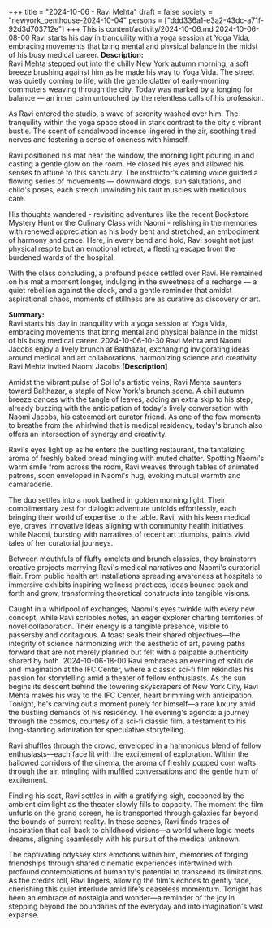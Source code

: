 +++
title = "2024-10-06 - Ravi Mehta"
draft = false
society = "newyork_penthouse-2024-10-04"
persons = ["ddd336a1-e3a2-43dc-a71f-92d3d703712e"]
+++
This is content/activity/2024-10-06.md
2024-10-06-08-00
Ravi starts his day in tranquility with a yoga session at Yoga Vida, embracing movements that bring mental and physical balance in the midst of his busy medical career.
**Description:**  
Ravi Mehta stepped out into the chilly New York autumn morning, a soft breeze brushing against him as he made his way to Yoga Vida. The street was quietly coming to life, with the gentle clatter of early-morning commuters weaving through the city. Today was marked by a longing for balance — an inner calm untouched by the relentless calls of his profession. 

As Ravi entered the studio, a wave of serenity washed over him. The tranquility within the yoga space stood in stark contrast to the city's vibrant bustle. The scent of sandalwood incense lingered in the air, soothing tired nerves and fostering a sense of oneness with himself. 

Ravi positioned his mat near the window, the morning light pouring in and casting a gentle glow on the room. He closed his eyes and allowed his senses to attune to this sanctuary. The instructor's calming voice guided a flowing series of movements — downward dogs, sun salutations, and child's poses, each stretch unwinding his taut muscles with meticulous care. 

His thoughts wandered - revisiting adventures like the recent Bookstore Mystery Hunt or the Culinary Class with Naomi - relishing in the memories with renewed appreciation as his body bent and stretched, an embodiment of harmony and grace. Here, in every bend and hold, Ravi sought not just physical respite but an emotional retreat, a fleeting escape from the burdened wards of the hospital.

With the class concluding, a profound peace settled over Ravi. He remained on his mat a moment longer, indulging in the sweetness of a recharge — a quiet rebellion against the clock, and a gentle reminder that amidst aspirational chaos, moments of stillness are as curative as discovery or art. 

**Summary:**   
Ravi starts his day in tranquility with a yoga session at Yoga Vida, embracing movements that bring mental and physical balance in the midst of his busy medical career.
2024-10-06-10-30
Ravi Mehta and Naomi Jacobs enjoy a lively brunch at Balthazar, exchanging invigorating ideas around medical and art collaborations, harmonizing science and creativity.
Ravi Mehta invited Naomi Jacobs
**[Description]**

Amidst the vibrant pulse of SoHo's artistic veins, Ravi Mehta saunters toward Balthazar, a staple of New York's brunch scene. A chill autumn breeze dances with the tangle of leaves, adding an extra skip to his step, already buzzing with the anticipation of today's lively conversation with Naomi Jacobs, his esteemed art curator friend. As one of the few moments to breathe from the whirlwind that is medical residency, today's brunch also offers an intersection of synergy and creativity.

Ravi's eyes light up as he enters the bustling restaurant, the tantalizing aroma of freshly baked bread mingling with muted chatter. Spotting Naomi's warm smile from across the room, Ravi weaves through tables of animated patrons, soon enveloped in Naomi's hug, evoking mutual warmth and camaraderie.

The duo settles into a nook bathed in golden morning light. Their complimentary zest for dialogic adventure unfolds effortlessly, each bringing their world of expertise to the table. Ravi, with his keen medical eye, craves innovative ideas aligning with community health initiatives, while Naomi, bursting with narratives of recent art triumphs, paints vivid tales of her curatorial journeys.

Between mouthfuls of fluffy omelets and brunch classics, they brainstorm creative projects marrying Ravi's medical narratives and Naomi's curatorial flair. From public health art installations spreading awareness at hospitals to immersive exhibits inspiring wellness practices, ideas bounce back and forth and grow, transforming theoretical constructs into tangible visions.

Caught in a whirlpool of exchanges, Naomi's eyes twinkle with every new concept, while Ravi scribbles notes, an eager explorer charting territories of novel collaboration. Their energy is a tangible presence, visible to passersby and contagious. A toast seals their shared objectives—the integrity of science harmonizing with the aesthetic of art, paving paths forward that are not merely planned but felt with a palpable authenticity shared by both.
2024-10-06-18-00
Ravi embraces an evening of solitude and imagination at the IFC Center, where a classic sci-fi film rekindles his passion for storytelling amid a theater of fellow enthusiasts.
As the sun begins its descent behind the towering skyscrapers of New York City, Ravi Mehta makes his way to the IFC Center, heart brimming with anticipation. Tonight, he's carving out a moment purely for himself—a rare luxury amid the bustling demands of his residency. The evening's agenda: a journey through the cosmos, courtesy of a sci-fi classic film, a testament to his long-standing admiration for speculative storytelling.

Ravi shuffles through the crowd, enveloped in a harmonious blend of fellow enthusiasts—each face lit with the excitement of exploration. Within the hallowed corridors of the cinema, the aroma of freshly popped corn wafts through the air, mingling with muffled conversations and the gentle hum of excitement.

Finding his seat, Ravi settles in with a gratifying sigh, cocooned by the ambient dim light as the theater slowly fills to capacity. The moment the film unfurls on the grand screen, he is transported through galaxies far beyond the bounds of current reality. In these scenes, Ravi finds traces of inspiration that call back to childhood visions—a world where logic meets dreams, aligning seamlessly with his pursuit of the medical unknown.

The captivating odyssey stirs emotions within him, memories of forging friendships through shared cinematic experiences intertwined with profound contemplations of humanity's potential to transcend its limitations. As the credits roll, Ravi lingers, allowing the film's echoes to gently fade, cherishing this quiet interlude amid life's ceaseless momentum. Tonight has been an embrace of nostalgia and wonder—a reminder of the joy in stepping beyond the boundaries of the everyday and into imagination's vast expanse.
